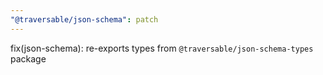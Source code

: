 ```yaml
---
"@traversable/json-schema": patch
---
```


fix(json-schema): re-exports types from `@traversable/json-schema-types` package

